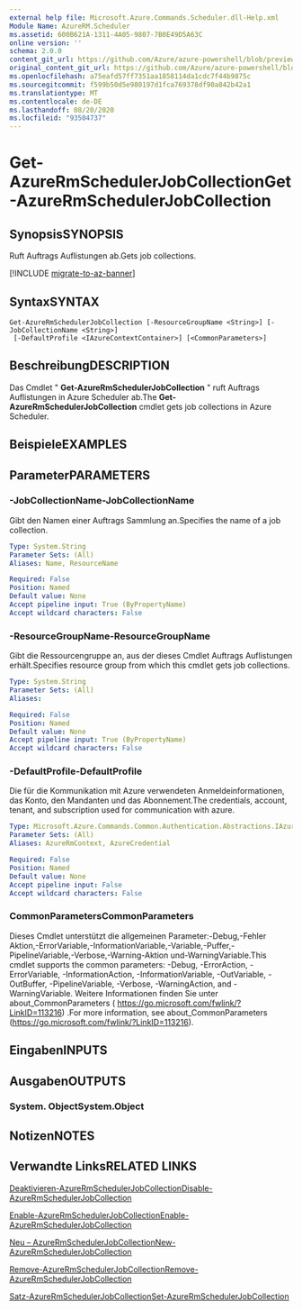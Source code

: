```yaml
---
external help file: Microsoft.Azure.Commands.Scheduler.dll-Help.xml
Module Name: AzureRM.Scheduler
ms.assetid: 600B621A-1311-4A05-9807-7B0E49D5A63C
online version: ''
schema: 2.0.0
content_git_url: https://github.com/Azure/azure-powershell/blob/preview/src/ResourceManager/Scheduler/Commands.Scheduler/help/Get-AzureRmSchedulerJobCollection.md
original_content_git_url: https://github.com/Azure/azure-powershell/blob/preview/src/ResourceManager/Scheduler/Commands.Scheduler/help/Get-AzureRmSchedulerJobCollection.md
ms.openlocfilehash: a75eafd57ff7351aa1858114da1cdc7f44b9875c
ms.sourcegitcommit: f599b50d5e980197d1fca769378df90a842b42a1
ms.translationtype: MT
ms.contentlocale: de-DE
ms.lasthandoff: 08/20/2020
ms.locfileid: "93504737"
---
```

# <span data-ttu-id="14339-101">Get-AzureRmSchedulerJobCollection</span><span class="sxs-lookup"><span data-stu-id="14339-101">Get-AzureRmSchedulerJobCollection</span></span>

## <span data-ttu-id="14339-102">Synopsis</span><span class="sxs-lookup"><span data-stu-id="14339-102">SYNOPSIS</span></span>
<span data-ttu-id="14339-103">Ruft Auftrags Auflistungen ab.</span><span class="sxs-lookup"><span data-stu-id="14339-103">Gets job collections.</span></span>

[!INCLUDE [migrate-to-az-banner](../../includes/migrate-to-az-banner.md)]

## <span data-ttu-id="14339-104">Syntax</span><span class="sxs-lookup"><span data-stu-id="14339-104">SYNTAX</span></span>

```
Get-AzureRmSchedulerJobCollection [-ResourceGroupName <String>] [-JobCollectionName <String>]
 [-DefaultProfile <IAzureContextContainer>] [<CommonParameters>]
```

## <span data-ttu-id="14339-105">Beschreibung</span><span class="sxs-lookup"><span data-stu-id="14339-105">DESCRIPTION</span></span>
<span data-ttu-id="14339-106">Das Cmdlet " **Get-AzureRmSchedulerJobCollection** " ruft Auftrags Auflistungen in Azure Scheduler ab.</span><span class="sxs-lookup"><span data-stu-id="14339-106">The **Get-AzureRmSchedulerJobCollection** cmdlet gets job collections in Azure Scheduler.</span></span>

## <span data-ttu-id="14339-107">Beispiele</span><span class="sxs-lookup"><span data-stu-id="14339-107">EXAMPLES</span></span>

## <span data-ttu-id="14339-108">Parameter</span><span class="sxs-lookup"><span data-stu-id="14339-108">PARAMETERS</span></span>

### <span data-ttu-id="14339-109">-JobCollectionName</span><span class="sxs-lookup"><span data-stu-id="14339-109">-JobCollectionName</span></span>
<span data-ttu-id="14339-110">Gibt den Namen einer Auftrags Sammlung an.</span><span class="sxs-lookup"><span data-stu-id="14339-110">Specifies the name of a job collection.</span></span>

```yaml
Type: System.String
Parameter Sets: (All)
Aliases: Name, ResourceName

Required: False
Position: Named
Default value: None
Accept pipeline input: True (ByPropertyName)
Accept wildcard characters: False
```

### <span data-ttu-id="14339-111">-ResourceGroupName</span><span class="sxs-lookup"><span data-stu-id="14339-111">-ResourceGroupName</span></span>
<span data-ttu-id="14339-112">Gibt die Ressourcengruppe an, aus der dieses Cmdlet Auftrags Auflistungen erhält.</span><span class="sxs-lookup"><span data-stu-id="14339-112">Specifies resource group from which this cmdlet gets job collections.</span></span>

```yaml
Type: System.String
Parameter Sets: (All)
Aliases: 

Required: False
Position: Named
Default value: None
Accept pipeline input: True (ByPropertyName)
Accept wildcard characters: False
```

### <span data-ttu-id="14339-113">-DefaultProfile</span><span class="sxs-lookup"><span data-stu-id="14339-113">-DefaultProfile</span></span>
<span data-ttu-id="14339-114">Die für die Kommunikation mit Azure verwendeten Anmeldeinformationen, das Konto, den Mandanten und das Abonnement.</span><span class="sxs-lookup"><span data-stu-id="14339-114">The credentials, account, tenant, and subscription used for communication with azure.</span></span>

```yaml
Type: Microsoft.Azure.Commands.Common.Authentication.Abstractions.IAzureContextContainer
Parameter Sets: (All)
Aliases: AzureRmContext, AzureCredential

Required: False
Position: Named
Default value: None
Accept pipeline input: False
Accept wildcard characters: False
```

### <span data-ttu-id="14339-115">CommonParameters</span><span class="sxs-lookup"><span data-stu-id="14339-115">CommonParameters</span></span>
<span data-ttu-id="14339-116">Dieses Cmdlet unterstützt die allgemeinen Parameter:-Debug,-Fehler Aktion,-ErrorVariable,-InformationVariable,-Variable,-Puffer,-PipelineVariable,-Verbose,-Warning-Aktion und-WarningVariable.</span><span class="sxs-lookup"><span data-stu-id="14339-116">This cmdlet supports the common parameters: -Debug, -ErrorAction, -ErrorVariable, -InformationAction, -InformationVariable, -OutVariable, -OutBuffer, -PipelineVariable, -Verbose, -WarningAction, and -WarningVariable.</span></span> <span data-ttu-id="14339-117">Weitere Informationen finden Sie unter about_CommonParameters ( https://go.microsoft.com/fwlink/?LinkID=113216) .</span><span class="sxs-lookup"><span data-stu-id="14339-117">For more information, see about_CommonParameters (https://go.microsoft.com/fwlink/?LinkID=113216).</span></span>

## <span data-ttu-id="14339-118">Eingaben</span><span class="sxs-lookup"><span data-stu-id="14339-118">INPUTS</span></span>

## <span data-ttu-id="14339-119">Ausgaben</span><span class="sxs-lookup"><span data-stu-id="14339-119">OUTPUTS</span></span>

### <span data-ttu-id="14339-120">System. Object</span><span class="sxs-lookup"><span data-stu-id="14339-120">System.Object</span></span>

## <span data-ttu-id="14339-121">Notizen</span><span class="sxs-lookup"><span data-stu-id="14339-121">NOTES</span></span>

## <span data-ttu-id="14339-122">Verwandte Links</span><span class="sxs-lookup"><span data-stu-id="14339-122">RELATED LINKS</span></span>

[<span data-ttu-id="14339-123">Deaktivieren-AzureRmSchedulerJobCollection</span><span class="sxs-lookup"><span data-stu-id="14339-123">Disable-AzureRmSchedulerJobCollection</span></span>](./Disable-AzureRmSchedulerJobCollection.md)

[<span data-ttu-id="14339-124">Enable-AzureRmSchedulerJobCollection</span><span class="sxs-lookup"><span data-stu-id="14339-124">Enable-AzureRmSchedulerJobCollection</span></span>](./Enable-AzureRmSchedulerJobCollection.md)

[<span data-ttu-id="14339-125">Neu – AzureRmSchedulerJobCollection</span><span class="sxs-lookup"><span data-stu-id="14339-125">New-AzureRmSchedulerJobCollection</span></span>](./New-AzureRmSchedulerJobCollection.md)

[<span data-ttu-id="14339-126">Remove-AzureRmSchedulerJobCollection</span><span class="sxs-lookup"><span data-stu-id="14339-126">Remove-AzureRmSchedulerJobCollection</span></span>](./Remove-AzureRmSchedulerJobCollection.md)

[<span data-ttu-id="14339-127">Satz-AzureRmSchedulerJobCollection</span><span class="sxs-lookup"><span data-stu-id="14339-127">Set-AzureRmSchedulerJobCollection</span></span>](./Set-AzureRmSchedulerJobCollection.md)


